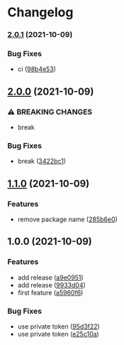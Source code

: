 # Changelog

### [2.0.1](https://www.github.com/fpetkovski/test-release-please/compare/v2.0.0...v2.0.1) (2021-10-09)


### Bug Fixes

* ci ([98b4e53](https://www.github.com/fpetkovski/test-release-please/commit/98b4e53a0f0bcb7a4efeca695f1140b2c1490739))

## [2.0.0](https://www.github.com/fpetkovski/test-release-please/compare/v1.1.0...v2.0.0) (2021-10-09)


### ⚠ BREAKING CHANGES

* break

### Bug Fixes

* break ([3422bc1](https://www.github.com/fpetkovski/test-release-please/commit/3422bc1a8b8ece6a44fe7240c57378ff3f993c1e))

## [1.1.0](https://www.github.com/fpetkovski/test-release-please/compare/v1.0.0...v1.1.0) (2021-10-09)


### Features

* remove package name ([285b6e0](https://www.github.com/fpetkovski/test-release-please/commit/285b6e071a5ebd196f4a46e03d99c87803ff6a00))

## 1.0.0 (2021-10-09)


### Features

* add release ([a9e0951](https://www.github.com/fpetkovski/test-release-please/commit/a9e0951ef5735da61d3b430529e08c9fdc6932ab))
* add release ([9933d04](https://www.github.com/fpetkovski/test-release-please/commit/9933d04d606de6baa3f23219f6a4f8fdc962e482))
* first feature ([a5960f6](https://www.github.com/fpetkovski/test-release-please/commit/a5960f6c95774700e8eea849911fb95fad5c93c3))


### Bug Fixes

* use private token ([95d3f22](https://www.github.com/fpetkovski/test-release-please/commit/95d3f2207eb9c7b8c90af81d662f46849a3f607a))
* use private token ([e25c10a](https://www.github.com/fpetkovski/test-release-please/commit/e25c10a2bef570a112e4cddbd00872d76b863712))
